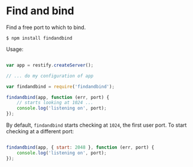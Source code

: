 # Find and bind

Find a free port to which to bind.

    $ npm install findandbind

Usage:

```js

var app = restify.createServer();

// ... do my configuration of app

var findandbind = require('findandbind');

findandbind(app, function (err, port) {
    // starts looking at 1024 ...
    console.log('listening on', port);
});
```

By default, `findandbind` starts checking at `1024`, the first user port.
To start checking at a different port:

```js

findandbind(app, { start: 2048 }, function (err, port) {
    console.log('listening on', port);
});
```
